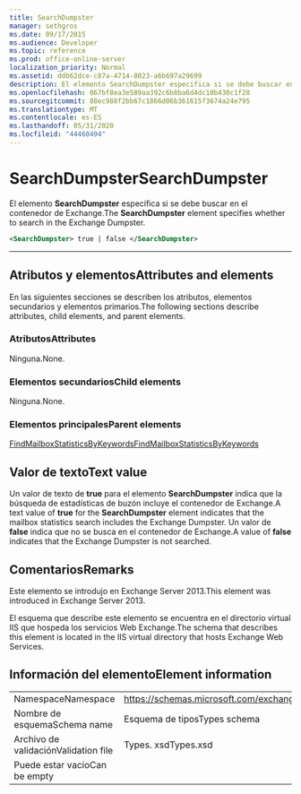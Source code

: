 ```yaml
---
title: SearchDumpster
manager: sethgros
ms.date: 09/17/2015
ms.audience: Developer
ms.topic: reference
ms.prod: office-online-server
localization_priority: Normal
ms.assetid: ddb62dce-c87a-4714-8023-a6b697a29699
description: El elemento SearchDumpster especifica si se debe buscar en el contenedor de Exchange.
ms.openlocfilehash: 067bf8ea3e589aa392c6b8ba6d4dc10b430c1f28
ms.sourcegitcommit: 88ec988f2bb67c1866d06b361615f3674a24e795
ms.translationtype: MT
ms.contentlocale: es-ES
ms.lasthandoff: 05/31/2020
ms.locfileid: "44460494"
---
```

# <a name="searchdumpster"></a><span data-ttu-id="0e38f-103">SearchDumpster</span><span class="sxs-lookup"><span data-stu-id="0e38f-103">SearchDumpster</span></span>

<span data-ttu-id="0e38f-104">El elemento **SearchDumpster** especifica si se debe buscar en el contenedor de Exchange.</span><span class="sxs-lookup"><span data-stu-id="0e38f-104">The **SearchDumpster** element specifies whether to search in the Exchange Dumpster.</span></span> 
  
```XML
<SearchDumpster> true | false </SearchDumpster>
```

 ****
## <a name="attributes-and-elements"></a><span data-ttu-id="0e38f-105">Atributos y elementos</span><span class="sxs-lookup"><span data-stu-id="0e38f-105">Attributes and elements</span></span>

<span data-ttu-id="0e38f-106">En las siguientes secciones se describen los atributos, elementos secundarios y elementos primarios.</span><span class="sxs-lookup"><span data-stu-id="0e38f-106">The following sections describe attributes, child elements, and parent elements.</span></span>
  
### <a name="attributes"></a><span data-ttu-id="0e38f-107">Atributos</span><span class="sxs-lookup"><span data-stu-id="0e38f-107">Attributes</span></span>

<span data-ttu-id="0e38f-108">Ninguna.</span><span class="sxs-lookup"><span data-stu-id="0e38f-108">None.</span></span>
  
### <a name="child-elements"></a><span data-ttu-id="0e38f-109">Elementos secundarios</span><span class="sxs-lookup"><span data-stu-id="0e38f-109">Child elements</span></span>

<span data-ttu-id="0e38f-110">Ninguna.</span><span class="sxs-lookup"><span data-stu-id="0e38f-110">None.</span></span>
  
### <a name="parent-elements"></a><span data-ttu-id="0e38f-111">Elementos principales</span><span class="sxs-lookup"><span data-stu-id="0e38f-111">Parent elements</span></span>

[<span data-ttu-id="0e38f-112">FindMailboxStatisticsByKeywords</span><span class="sxs-lookup"><span data-stu-id="0e38f-112">FindMailboxStatisticsByKeywords</span></span>](findmailboxstatisticsbykeywords.md)
  
## <a name="text-value"></a><span data-ttu-id="0e38f-113">Valor de texto</span><span class="sxs-lookup"><span data-stu-id="0e38f-113">Text value</span></span>

<span data-ttu-id="0e38f-114">Un valor de texto de **true** para el elemento **SearchDumpster** indica que la búsqueda de estadísticas de buzón incluye el contenedor de Exchange.</span><span class="sxs-lookup"><span data-stu-id="0e38f-114">A text value of **true** for the **SearchDumpster** element indicates that the mailbox statistics search includes the Exchange Dumpster.</span></span> <span data-ttu-id="0e38f-115">Un valor de **false** indica que no se busca en el contenedor de Exchange.</span><span class="sxs-lookup"><span data-stu-id="0e38f-115">A value of **false** indicates that the Exchange Dumpster is not searched.</span></span> 
  
## <a name="remarks"></a><span data-ttu-id="0e38f-116">Comentarios</span><span class="sxs-lookup"><span data-stu-id="0e38f-116">Remarks</span></span>

<span data-ttu-id="0e38f-117">Este elemento se introdujo en Exchange Server 2013.</span><span class="sxs-lookup"><span data-stu-id="0e38f-117">This element was introduced in Exchange Server 2013.</span></span>
  
<span data-ttu-id="0e38f-118">El esquema que describe este elemento se encuentra en el directorio virtual IIS que hospeda los servicios Web Exchange.</span><span class="sxs-lookup"><span data-stu-id="0e38f-118">The schema that describes this element is located in the IIS virtual directory that hosts Exchange Web Services.</span></span>
  
## <a name="element-information"></a><span data-ttu-id="0e38f-119">Información del elemento</span><span class="sxs-lookup"><span data-stu-id="0e38f-119">Element information</span></span>

|||
|:-----|:-----|
|<span data-ttu-id="0e38f-120">Namespace</span><span class="sxs-lookup"><span data-stu-id="0e38f-120">Namespace</span></span>  <br/> |https://schemas.microsoft.com/exchange/services/2006/types  <br/> |
|<span data-ttu-id="0e38f-121">Nombre de esquema</span><span class="sxs-lookup"><span data-stu-id="0e38f-121">Schema name</span></span>  <br/> |<span data-ttu-id="0e38f-122">Esquema de tipos</span><span class="sxs-lookup"><span data-stu-id="0e38f-122">Types schema</span></span>  <br/> |
|<span data-ttu-id="0e38f-123">Archivo de validación</span><span class="sxs-lookup"><span data-stu-id="0e38f-123">Validation file</span></span>  <br/> |<span data-ttu-id="0e38f-124">Types. xsd</span><span class="sxs-lookup"><span data-stu-id="0e38f-124">Types.xsd</span></span>  <br/> |
|<span data-ttu-id="0e38f-125">Puede estar vacío</span><span class="sxs-lookup"><span data-stu-id="0e38f-125">Can be empty</span></span>  <br/> ||
   

